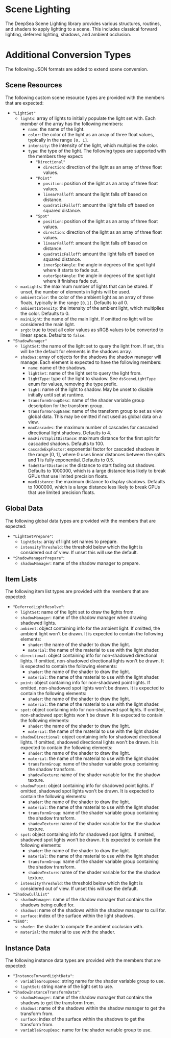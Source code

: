 # Scene Lighting

The DeepSea Scene Lighting library provides various structures, routines, and shaders to apply lighting to a scene. This includes classical forward lighting, deferred lighting, shadows, and ambient occlusion.

# Additional Conversion Types

The following JSON formats are added to extend scene conversion.

## Scene Resources

The following custom scene resource types are provided with the members that are expected:

* `"LightSet"`
	* `lights`: array of lights to initially populate the light set with. Each member of the array has the following members:
		* `name`: the name of the light.
		* `color`: the color of the light as an array of three float values, typically in the range `[0, 1]`.
		* `intensity`: the intensity of the light, which multiplies the color.
		* `type`: the type of the light. The following types are supported with the members they expect:
			* `"Directional"`
				* `direction`: direction of the light as an array of three float values.
			* `"Point"`
				* `position`: position of the light as an array of three float values.
				* `linearFalloff`: amount the light falls off based on distance.
				* `quadraticFalloff`: amount the light falls off based on squared distance.
			* `"Spot"`
				* `position`: position of the light as an array of three float values.
				* `direction`: direction of the light as an array of three float values.
				* `linearFalloff`: amount the light falls off based on distance.
				* `quadraticFalloff`: amount the light falls off based on squared distance.
				* `innerSpotAngle`: the angle in degrees of the spot light where it starts to fade out.
				* `outerSpotAngle`: the angle in degrees of the spot light where it finishes fade out.
	* `maxLights`: the maximum number of lights that can be stored. If unset, the number of elements in lights will be used.
	* `ambientColor`: the color of the ambient light as an array of three floats, typically in the range `[0,1]`. Defaults to all 0.
	* `ambientIntensity`: the intensity of the ambient light, which multiplies the color. Defaults to 0.
	* `mainLight`: the name of the main light. If omitted no light will be considered the main light.
	* `srgb`: true to treat all color values as sRGB values to be converted to linear space. Defaults to `false`.
* `"ShadowManager"`
	* `lightSet`: the name of the light set to query the light from. If set, this will be the default for elements in the shadows array.
	* `shadows`: array of objects for the shadows the shadow manager will manage. Each element is
	  expected to have the following members:
		* `name`: name of the shadows.
		* `lightSet`: name of the light set to query the light from.
		* `lightType`: type of the light to shadow. See `dsSceneLightType` enum for values, removing the type prefix.
		* `light`: name of the light to shadow. May be unset to disable initially until set at runtime.
		* `transformGroupDesc`: name of the shader variable group description for the transform group.
		* `transformGroupName`: name of the transform group to set as view global data. This may be omitted if not used as global data on a view.
		* `maxCascades`: the maximum number of cascades for cascaded directional light shadows. Defaults to 4.
		* `maxFirstSplitDistance`: maximum distance for the first split for cascaded shadows. Defaults to 100.
		* `cascadeExpFactor`: exponential factor for cascaded shadows in the range \[0, 1\], where 0 uses linear distances between the splits and 1 is fully exponential. Defaults to 0.5.
		* `fadeStartDistance`: the distance to start fading out shadows. Defaults to 1000000, which is a large distance less likely to break GPUs that use limited precision floats.
		* `maxDistance`: the maximum distance to display shadows. Defaults to 1000000, which is a large distance less likely to break GPUs that use limited precision floats.

## Global Data

The following global data types are provided with the members that are expected:
* `"LightSetPrepare"`:
	* `lightSets`: array of light set names to prepare.
	* `intensityThreshold`: the threshold below which the light is considered out of view. If unset this will use the default.
* `"ShadowManagerPrepare"`:
	* `shadowManager`: name of the shadow manager to prepare.

## Item Lists

The following item list types are provided with the members that are expected:
* `"DeferredLightResolve"`:
	* `lightSet`: name of the light set to draw the lights from.
	* `shadowManager`: name of the shadow manager when drawing shadowed lights.
	* `ambient`: object containing info for the ambient light. If omitted, the ambient light won't be drawn. It is expected to contain the following elements:
		* `shader`: the name of the shader to draw the light.
		* `material`: the name of the material to use with the light shader.
	* `directional`: object containing info for non-shadowed directional lights. If omitted, non-shadowed directional lights won't be drawn. It is expected to contain the following elements:
		* `shader`: the name of the shader to draw the light.
		* `material`: the name of the material to use with the light shader.
	* `point`: object containing info for non-shadowed point lights. If omitted, non-shadowed spot lights won't be drawn. It is expected to contain the following elements:
		* `shader`: the name of the shader to draw the light.
		* `material`: the name of the material to use with the light shader.
	* `spot`: object containing info for non-shadowed spot lights. If omitted, non-shadowed spot lights won't be drawn. It is expected to contain the following elements:
		* `shader`: the name of the shader to draw the light.
		* `material`: the name of the material to use with the light shader.
	* `shadowDirectional`: object containing info for shadowed directional lights. If omitted, shadowed directional lights won't be drawn. It is expected to contain the following elements:
		* `shader`: the name of the shader to draw the light.
		* `material`: the name of the material to use with the light shader.
		* `transformGroup`: name of the shader variable group containing the shadow transform.
		* `shadowTexture`: name of the shader variable for the the shadow texture.
	* `shadowPoint`: object containing info for shadowed point lights. If omitted, shadowed spot lights won't be drawn. It is expected to contain the following elements:
		* `shader`: the name of the shader to draw the light.
		* `material`: the name of the material to use with the light shader.
		* `transformGroup`: name of the shader variable group containing the shadow transform.
		* `shadowTexture`: name of the shader variable for the the shadow texture.
	* `spot`: object containing info for shadowed spot lights. If omitted, shadowed spot lights won't be drawn. It is expected to contain the following elements:
		* `shader`: the name of the shader to draw the light.
		* `material`: the name of the material to use with the light shader.
		* `transformGroup`: name of the shader variable group containing the shadow transform.
		* `shadowTexture`: name of the shader variable for the the shadow texture.
	* `intensityThreshold`: the threshold below which the light is considered out of view. If unset this will use the default.
* `"ShadowCullList"`
	* `shadowManager`: name of the shadow manager that contains the shadows being culled for.
	* `shadows`: name of the shadows within the shadow manager to cull for.
	* `surface`: index of the surface within the light shadows.
* `"SSAO"`:
	* `shader`: the shader to compute the ambient occlusion with.
	* `material`: the material to use with the shader.

## Instance Data

The following instance data types are provided with the members that are expected:

* `"InstanceForwardLightData"`:
	* `variableGroupDesc`: string name for the shader variable group to use.
	* `lightSet`: string name of the light set to use.
* `"ShadowInstanceTransformData"`:
	* `shadowManager`: name of the shadow manager that contains the shadows to get the transform from.
	* `shadows`: name of the shadows within the shadow manager to get the transform from.
	* `surface`: index of the surface within the shadows to get the transform from.
	* `variableGroupDesc`:  name for the shader variable group to use.

